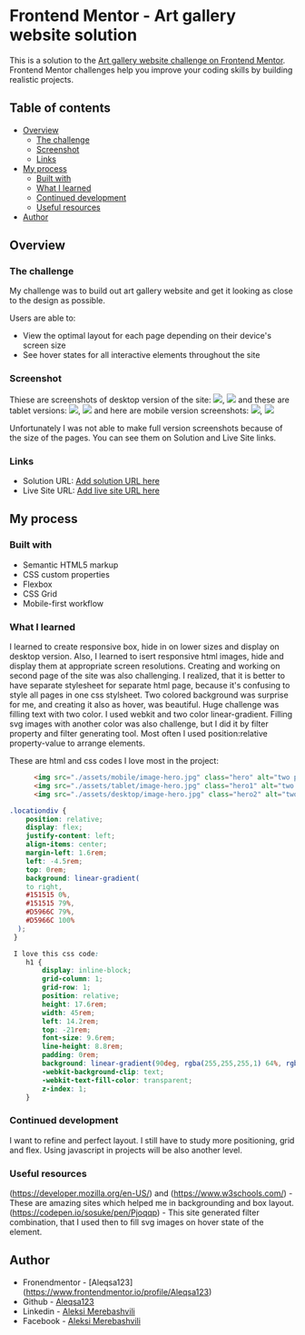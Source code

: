 # Frontend Mentor - Art gallery website solution

This is a solution to the [Art gallery website challenge on Frontend Mentor](https://www.frontendmentor.io/challenges/art-gallery-website-yVdrZlxyA). Frontend Mentor challenges help you improve your coding skills by building realistic projects. 

## Table of contents

- [Overview](#overview)
  - [The challenge](#the-challenge)
  - [Screenshot](#screenshot)
  - [Links](#links)
- [My process](#my-process)
  - [Built with](#built-with)
  - [What I learned](#what-i-learned)
  - [Continued development](#continued-development)
  - [Useful resources](#useful-resources)
- [Author](#author)

## Overview

### The challenge

My challenge was to build out art gallery website and get it looking as close to the design as possible.

Users are able to:

- View the optimal layout for each page depending on their device's screen size
- See hover states for all interactive elements throughout the site


### Screenshot

Thiese are screenshots of desktop version of the site: ![](./assets/desktop-main-screenshot.JPG), ![](./assets/desktop-main-screenshot.JPG)
and these are tablet versions: ![](./assets/tablet-main-screenshot.JPG), ![](./assets/tablet-location-screenshot.JPG)
and here are mobile version screenshots: ![](./assets/mobile-main-screenshot.JPG), ![](./assets/mobile-location-screenshot.JPG)

Unfortunately I was not able to make full version screenshots because of the size of the pages. You can see them on Solution and Live Site links.


### Links

- Solution URL: [Add solution URL here](https://github.com/Aleqsa123/art-gallery)
- Live Site URL: [Add live site URL here](https://aleqsa123.github.io/art-gallery/)

## My process

### Built with

- Semantic HTML5 markup
- CSS custom properties
- Flexbox
- CSS Grid
- Mobile-first workflow


### What I learned

I learned to create responsive box, hide in on lower sizes and display on desktop version. Also, I learned to isert responsive html images, hide and display them at appropriate screen resolutions.
Creating and working on second page of the site was also challenging. I realized, that it is better to have separate stylesheet for separate html page, because it's confusing to style all pages in one css stylsheet.
Two colored background was surprise for me, and creating it also as hover, was beautiful. Huge challenge was filling text with two color. I used webkit and two color linear-gradient.
Filling svg images with another color was also challenge, but I did it by filter property and filter generating tool.
Most often I used position:relative property-value to arrange elements.

These are html and css codes I love most in the project:

```html
      <img src="./assets/mobile/image-hero.jpg" class="hero" alt="two people looking at art piece"/>
      <img src="./assets/tablet/image-hero.jpg" class="hero1" alt="two people looking at art piece"/>
      <img src="./assets/desktop/image-hero.jpg" class="hero2" alt="two people looking at art piece"/>
```
```css
.locationdiv {
    position: relative;
    display: flex;
    justify-content: left;
    align-items: center;
    margin-left: 1.6rem;
    left: -4.5rem;
    top: 0rem;
    background: linear-gradient(
    to right,
    #151515 0%,
    #151515 79%,
    #D5966C 79%,
    #D5966C 100%
  );
 }

 I love this css code:
    h1 {
        display: inline-block;
        grid-column: 1;
        grid-row: 1; 
        position: relative;
        height: 17.6rem;
        width: 45rem;
        left: 14.2rem;
        top: -21rem;
        font-size: 9.6rem;
        line-height: 8.8rem;
        padding: 0rem;
        background: linear-gradient(90deg, rgba(255,255,255,1) 64%, rgba(0,0,0,1) 64%);
        -webkit-background-clip: text;
        -webkit-text-fill-color: transparent;
        z-index: 1;
    }
```

### Continued development

I want to refine and perfect layout. I still have to study more positioning, grid and flex. Using javascript in projects will be also another level.


### Useful resources

(https://developer.mozilla.org/en-US/) and (https://www.w3schools.com/) - These are amazing sites which helped me in backgrounding and box layout.
(https://codepen.io/sosuke/pen/Pjoqqp) - This site generated filter combination, that I used then to fill svg images on hover state of the element.

## Author

- Fronendmentor - [Aleqsa123] (https://www.frontendmentor.io/profile/Aleqsa123)
- Github - [Aleqsa123](https://github.com/Aleqsa123)
- Linkedin - [Aleksi Merebashvili](https://www.linkedin.com/in/aleksi-merebashvili-36627426/)
- Facebook - [Aleksi Merebashvili](https://www.facebook.com/aleksi.merebashvili)
